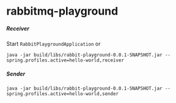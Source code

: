 # rabbitmq-playground

##### Receiver
Start `RabbitPlaygroundApplication` or

`java -jar build/libs/rabbit-playground-0.0.1-SNAPSHOT.jar --spring.profiles.active=hello-world,receiver`

##### Sender
`java -jar build/libs/rabbit-playground-0.0.1-SNAPSHOT.jar --spring.profiles.active=hello-world,sender`